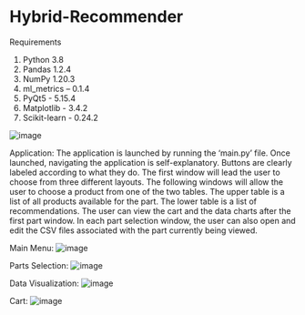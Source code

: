 # Hybrid-Recommender

Requirements

1. Python 3.8 
2. Pandas 1.2.4 
3. NumPy 1.20.3
4. ml_metrics – 0.1.4
5. PyQt5 - 5.15.4
6. Matplotlib - 3.4.2
7. Scikit-learn - 0.24.2

![image](https://github.com/AudreyGH/Hybrid-Recommender-System/assets/86178038/c0af0293-dd75-4c0a-8323-7a22b5498e78)

Application:
The application is launched by running the ‘main.py’ file. Once launched, navigating the application is self-explanatory. Buttons are clearly labeled according to what they do. The first window will lead the user to choose from three different layouts. The following windows will allow the user to choose a product from one of the two tables. The upper table is a list of all products available for the part. The lower table is a list of recommendations. The user can view the cart and the data charts after the first part window. In each part selection window, the user can also open and edit the CSV files associated with the part currently being viewed. 

Main Menu:
![image](https://github.com/AudreyGH/Hybrid-Recommender-System/assets/86178038/5eb80408-9a98-49ce-9f9c-507b7acfbf75)

Parts Selection:
![image](https://github.com/AudreyGH/Hybrid-Recommender-System/assets/86178038/cfa2ce97-2a25-490b-b213-0a2285527aa5)

Data Visualization:
![image](https://github.com/AudreyGH/Hybrid-Recommender-System/assets/86178038/51aee03b-7b82-4316-918f-440bf6d555e6)

Cart:
![image](https://github.com/AudreyGH/Hybrid-Recommender-System/assets/86178038/4b97280f-0d55-4d84-b705-63c0460090c7)











